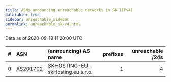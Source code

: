 ```yaml
---
title: ASNs announcing unreachable networks in SK (IPv4)
datatable: true
sidebar: unreachable_sidebar
permalink: unreachable_sk-v4.html
---
```


Data as of 2020-09-18 11:20:00 UTC


<div class="datatable-begin"></div>

|   # | ASN                                      | (announcing) AS name               |   prefixes |   unreachable /24s |
|----:|:-----------------------------------------|:-----------------------------------|-----------:|-------------------:|
|   0 | [AS201702](unreachable_AS201702-v4.html) | SKHOSTING-EU - skHosting.eu s.r.o. |          1 |                  4 |

<div class="datatable-end"></div>